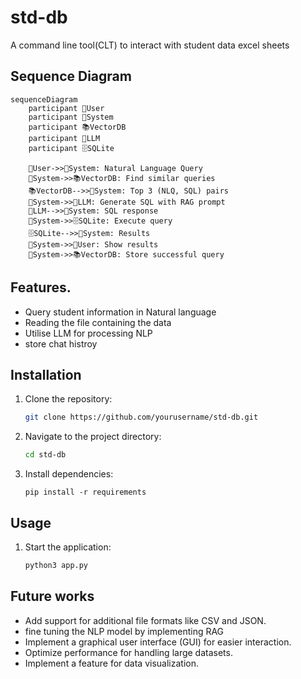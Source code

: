 # std-db
A command line tool(CLT) to interact with student data excel sheets 

## Sequence Diagram

```mermaid
sequenceDiagram
    participant 👤User 
    participant 🧠System
    participant 📚VectorDB
    participant 🤖LLM
    participant 🗄️SQLite

    👤User->>🧠System: Natural Language Query
    🧠System->>📚VectorDB: Find similar queries
    📚VectorDB-->>🧠System: Top 3 (NLQ, SQL) pairs
    🧠System->>🤖LLM: Generate SQL with RAG prompt
    🤖LLM-->>🧠System: SQL response
    🧠System->>🗄️SQLite: Execute query
    🗄️SQLite-->>🧠System: Results
    🧠System->>👤User: Show results
    🧠System->>📚VectorDB: Store successful query
```

## Features.
- Query student information in Natural language
- Reading the file containing the data
- Utilise LLM for processing NLP
- store chat histroy

## Installation
1. Clone the repository:
    ```bash
    git clone https://github.com/yourusername/std-db.git
    ```
2. Navigate to the project directory:
    ```bash
    cd std-db
    ```
3. Install dependencies:
    ```
    pip install -r requirements
    ```

## Usage
1. Start the application:
    ```bash
    python3 app.py
    ```

## Future works
- Add support for additional file formats like CSV and JSON.
- fine tuning  the NLP model by implementing RAG
- Implement a graphical user interface (GUI) for easier interaction.
- Optimize performance for handling large datasets.
- Implement a feature for data visualization.
